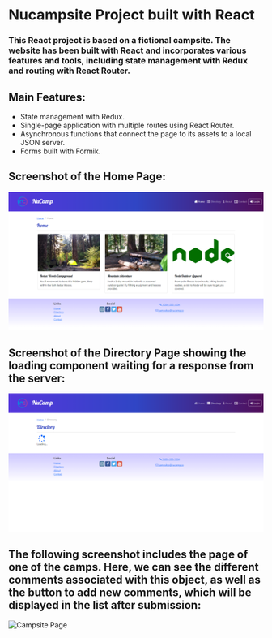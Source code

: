 # Nucampsite Project built with React
### This React project is based on a fictional campsite. The website has been built with React and incorporates various features and tools, including state management with Redux and routing with React Router.

## Main Features:
- State management with Redux.
- Single-page application with multiple routes using React Router.
- Asynchronous functions that connect the page to its assets to a local JSON server.
- Forms built with Formik.

## Screenshot of the Home Page:
![Home Page](./src/app/assets/img/HomePage.png)

## Screenshot of the Directory Page showing the loading component waiting for a response from the server:
![Directory Page](./src/app/assets/img/DirectoryPage.png)

## The following screenshot includes the page of one of the camps. Here, we can see the different comments associated with this object, as well as the button to add new comments, which will be displayed in the list after submission:
![Campsite Page](./src/app/assets/img/ChromeRiverCampsitePage.png)
